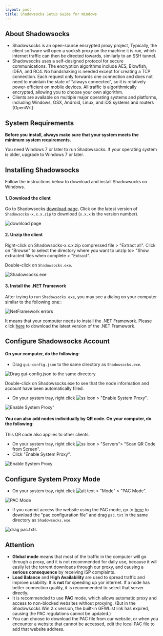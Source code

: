 ```yaml
---
layout: post
title: Shadowsocks Setup Guide for Windows
---
```

## About Shadowsocks

* Shadowsocks is an open-source encrypted proxy project, Typically, the client software will open a socks5 proxy on the machine it is run, which internet traffic can then be directed towards, similarly to an SSH tunnel.
* Shadowsocks uses a self-designed protocol for secure communications. The encryption algorithms include AES, Blowfish, IDEA, and RC4. No handshaking is needed except for creating a TCP connection. Each request only forwards one connection and does not need to maintain the state of “always connected”, so it is relatively power-efficient on mobile devices. All traffic is algorithmically encrypted, allowing you to choose your own algorithm.
* Clients are available on multiple major operating systems and platforms, including Windows, OSX, Android, Linux, and iOS systems and routers (OpenWrt).

## System Requirements

**Before you install, always make sure that your system meets the minimum system requirements.**

You need Windows 7 or later to run Shadowsocks. If your operating system is older, upgrade to Windows 7 or later.

## Installing Shadowsocks

Follow the instructions below to download and install Shadowsocks on Windows.

#### 1. Download the client

Go to Shadowsocks [download page](https://github.com/shadowsocks/shadowsocks-windows/releases).
Click on the latest version of `Shadowsocks-x.x.x.zip` to download (`x.x.x` is the version number).

![download page](../images/images-en/shadowsockDownload.PNG)

#### 2. Unzip the client

Right-click on Shadowsocks-x.x.x.zip compressed file > "Extract all".
Click on "Browse" to select the directory where you want to unzip to> "Show extracted files when complete > "Extract".

Double-click on `Shadowsocks.exe`.

![Shadowsocks.exe](../images/images-en/shadowsocksIcon.PNG)

#### 3. Install the .NET Framework

After trying to run `Shadowsocks.exe`, you may see a dialog on your computer similar to the following one::

![NetFramework errors](../images/images-en/NetFramework.PNG)

It means that your computer needs to install the .NET Framework.
Please click [here](https://www.microsoft.com/en-us/download/details.aspx?id=53345) to download the latest version of the .NET Framework.

## Configure Shadowsocks Account

#### On your computer, do the following:

- Drag `gui-config.json` to the same directory as `Shadowsocks.exe`.

![Drag gui-config.json to the same directory ](../images/images-en/together.PNG)

Double-click on Shadowsocks.exe to see that the node information and account have been automatically filled.

- On your system tray, right click ![ss icon](../images/images-en//Icon.png) > "Enable System Proxy".

![Enable System Proxy"](../images/images-en/enable.PNG)

#### You can also add nodes individually by QR code. On your computer, do the following:

This QR code also applies to other clients.

- On your system tray, right click ![ss icon](C:/Users/Yunpeng/iCloudDrive/Documents/projects/shadowsocksInstruction/images/Icon.png) > "Servers"> "Scan QR Code from Screen".
- Click "Enable System Proxy".

![Enable System Proxy](../images/images-en/QR.PNG)

## Configure System Proxy Mode

- On your system tray, right click ![alt text](../images/images-en/Icon.png) > "Mode" > "PAC Mode".

![PAC Mode](../images/images-en/pac.PNG)

- If you cannot access the website using the PAC mode, go to [here](downloads/pac.txt) to download the "pac configuration file" and drag `pac.txt` in the same directory as `Shadowsocks.exe`.

![drag pac.txts](../images/images-en/pact.PNG)

## Attention

- **Global mode** means that most of the traffic in the computer will go through a proxy, and it is not recommended for daily use, because it will easily let the torrent downloads through our proxy, and causing a **serious consequence** by receiving ISP complaints.
- **Load Balance** and **High Availability** are used to spread traffic and improve usability. It is **not** for speeding up yor internet. If a node has better connection quality, it is recommended to select that server directly.
- It is recommended to use **PAC** mode, which allows automatic proxy and access to non-blocked websites without proxying. (But in the Shadowsocks Win 2.x version, the built-in GFWList link has expired, causing the PAC regulations cannot be updated.)
- You can choose to download the PAC file from our website, or when you encounter a website that cannot be accessed, edit the local PAC file to add that website address.
